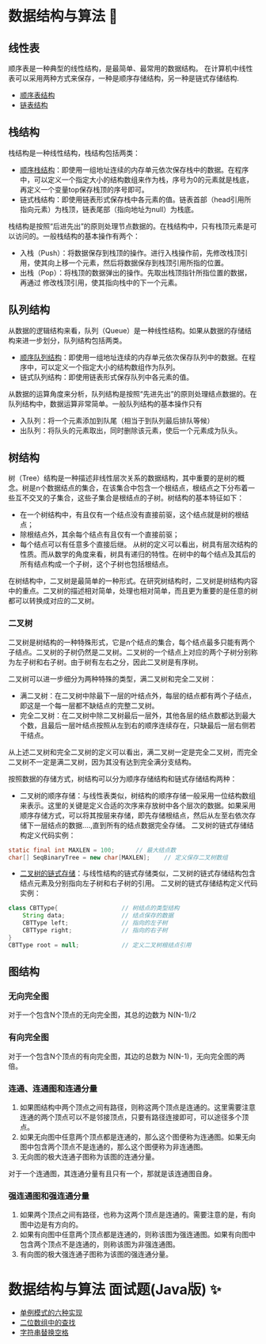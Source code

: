 # 数据结构与算法 :dizzy:
## 线性表
顺序表是一种典型的线性结构，是最简单、最常用的数据结构。
在计算机中线性表可以采用两种方式来保存，一种是顺序存储结构，另一种是链式存储结构.
- [顺序表结构](./src/dataStructure/orderList)
- [链表结构](./src/dataStructure/linkedList)

## 栈结构
栈结构是一种线性结构，栈结构包括两类：
- [顺序栈结构](./src/dataStructure/stack)：即使用一组地址连续的内存单元依次保存栈中的数据。在程序中，可以定义一个指定大小的结构数组来作为栈，序号为0的元素就是栈底，再定义一个变量top保存栈顶的序号即可。
- 链式栈结构：即使用链表形式保存栈中各元素的值。链表首部（head引用所指向元素）为栈顶，链表尾部（指向地址为null）为栈底。

栈结构是按照“后进先出”的原则处理节点数据的。在栈结构中，只有栈顶元素是可以访问的。一般栈结构的基本操作有两个：
- 入栈（Push）：将数据保存到栈顶的操作。进行入栈操作前，先修改栈顶引用，使其向上移一个元素，然后将数据保存到栈顶引用所指的位置。
- 出栈（Pop）：将栈顶的数据弹出的操作。先取出栈顶指针所指位置的数据，再通过 修改栈顶引用，使其指向栈中的下一个元素。

## 队列结构
从数据的逻辑结构来看，队列（Queue）是一种线性结构。如果从数据的存储结构来进一步划分，队列结构包括两类。
- [顺序队列结构](./src/dataStructure/queue)：即使用一组地址连续的内存单元依次保存队列中的数据。在程序中，可以定义一个指定大小的结构数组作为队列。
- 链式队列结构：即使用链表形式保存队列中各元素的值。

从数据的运算角度来分析，队列结构是按照“先进先出”的原则处理结点数据的。在队列结构中，数据运算非常简单。一般队列结构的基本操作只有
- 入队列：将一个元素添加到队尾（相当于到队列最后排队等候）
- 出队列：将队头的元素取出，同时删除该元素，使后一个元素成为队头。

## 树结构
树（Tree）结构是一种描述非线性层次关系的数据结构，其中重要的是树的概念。树是n个数据结点的集合，在该集合中包含一个根结点，根结点之下分布着一些互不交叉的子集合，这些子集合是根结点的子树。树结构的基本特征如下：
- 在一个树结构中，有且仅有一个结点没有直接前驱，这个结点就是树的根结点；
- 除根结点外，其余每个结点有且仅有一个直接前驱；
- 每个结点可以有任意多个直接后继。
从树的定义可以看出，树具有层次结构的性质。而从数学的角度来看，树具有递归的特性。在树中的每个结点及其后的所有结点构成一个子树，这个子树也包括根结点。

在树结构中，二叉树是最简单的一种形式。在研究树结构时，二叉树是树结构内容中的重点。二叉树的描述相对简单，处理也相对简单，而且更为重要的是任意的树都可以转换成对应的二叉树。
### 二叉树
二叉树是树结构的一种特殊形式，它是n个结点的集合，每个结点最多只能有两个子结点。二叉树的子树仍然是二叉树。二叉树的一个结点上对应的两个子树分别称为左子树和右子树。由于树有左右之分，因此二叉树是有序树。

二叉树可以进一步细分为两种特殊的类型，满二叉树和完全二叉树：
- 满二叉树：在二叉树中除最下一层的叶结点外，每层的结点都有两个子结点，即这是一个每一层都不缺结点的完整二叉树。
- 完全二叉树：在二叉树中除二叉树最后一层外，其他各层的结点数都达到最大个数，且最后一层叶结点按照从左到右的顺序连续存在，只缺最后一层右侧若干结点。

从上述二叉树和完全二叉树的定义可以看出，满二叉树一定是完全二叉树，而完全二叉树不一定是满二叉树，因为其没有达到完全满分支结构。

按照数据的存储方式，树结构可以分为顺序存储结构和链式存储结构两种：
- 二叉树的顺序存储：与线性表类似，树结构的顺序存储一般采用一位结构数组来表示。这里的关键是定义合适的次序来存放树中各个层次的数据。如果采用顺序存储方式，可以将其按层来存储，即先存储根结点，然后从左至右依次存储下一层结点的数据....,直到所有的结点数据完全存储。
二叉树的链式存储结构定义代码实例：
```java
static final int MAXLEN = 100;		// 最大结点数
char[] SeqBinaryTree = new char[MAXLEN];	// 定义保存二叉树数组
```
- [二叉树的链式存储](./src/dataStructure/tree)：与线性结构的链式存储类似，二叉树的链式存储结构包含结点元素及分别指向左子树和右子树的引用。
二叉树的链式存储结构定义代码实例：
```java
class CBTType{					// 树结点的类型结构
	String data;				// 结点保存的数据
	CBTType left;				// 指向的左子树
	CBTType right;				// 指向的右子树
}
CBTType root = null;			// 定义二叉树根结点引用
```

## 图结构
### 无向完全图
对于一个包含N个顶点的无向完全图，其总的边数为 N(N-1)/2
### 有向完全图
对于一个包含N个顶点的有向完全图，其边的总数为 N(N-1)，无向完全图的两倍。
### 连通、连通图和连通分量
1. 如果图结构中两个顶点之间有路径，则称这两个顶点是连通的。这里需要注意连通的两个顶点可以不是邻接顶点，只要有路径连接即可，可以途径多个顶点。
2. 如果无向图中任意两个顶点都是连通的，那么这个图便称为连通图。如果无向图中包含两个顶点不是连通的，那么这个图便称为非连通图。
3. 无向图的极大连通子图称为该图的连通分量。

对于一个连通图，其连通分量有且只有一个，那就是该连通图自身。
### 强连通图和强连通分量
1. 如果两个顶点之间有路径，也称为这两个顶点是连通的。需要注意的是，有向图中边是有方向的。
2. 如果有向图中任意两个顶点都是连通的，则称该图为强连通图。如果有向图中包含两个顶点不是连通的，则称该图为非强连通图。
3. 有向图的极大强连通子图称为该图的强连通分量。

# 数据结构与算法 面试题(Java版) :sparkles:

- [单例模式的六种实现](./src/review02)
- [二位数组中的查找](./src/review03)
- [字符串替换空格](./src/review04)
